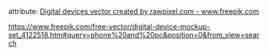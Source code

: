 attribute: <a href="https://www.freepik.com/vectors/digital-devices">Digital devices vector created by rawpixel.com - www.freepik.com</a>

https://www.freepik.com/free-vector/digital-device-mockup-set_4122518.htm#query=phone%20and%20pc&position=0&from_view=search
